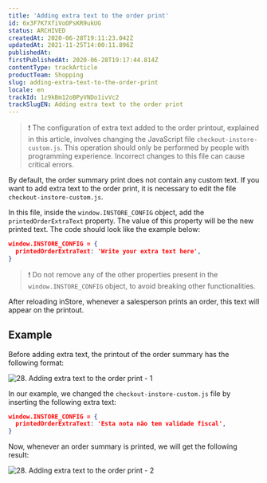 ```yaml
---
title: 'Adding extra text to the order print'
id: 6x3F7K7XfiVoOPsKR9ukUG
status: ARCHIVED
createdAt: 2020-06-28T19:11:23.042Z
updatedAt: 2021-11-25T14:00:11.896Z
publishedAt: 
firstPublishedAt: 2020-06-28T19:17:44.814Z
contentType: trackArticle
productTeam: Shopping
slug: adding-extra-text-to-the-order-print
locale: en
trackId: 1z9kBm12oBPyVNDo1ivVc2
trackSlugEN: Adding extra text to the order print
---
```


>❗ The configuration of extra text added to the order printout, explained in this article, involves changing the JavaScript file `checkout-instore-custom.js`. This operation should only be performed by people with programming experience. Incorrect changes to this file can cause critical errors.

By default, the order summary print does not contain any custom text. If you want to add extra text to the order print, it is necessary to edit the file `checkout-instore-custom.js`.

In this file, inside the `window.INSTORE_CONFIG` object, add the `printedOrderExtraText` property. The value of this property will be the new printed text. The code should look like the example below:

```json
window.INSTORE_CONFIG = {
  printedOrderExtraText: 'Write your extra text here',
}
```

>❗ Do not remove any of the other properties present in the `window.INSTORE_CONFIG` object, to avoid breaking other functionalities.

After reloading inStore, whenever a salesperson prints an order, this text will appear on the printout.

## Example

Before adding extra text, the printout of the order summary has the following format:

![28. Adding extra text to the order print - 1](//images.ctfassets.net/alneenqid6w5/6kSTTkw3pk8A7aiTJXqDJJ/ec86382eb7e27484f3f37a80752a6153/28._Adding_extra_text_to_the_order_print_-_1.png)

In our example, we changed the `checkout-instore-custom.js` file by inserting the following extra text:

```json
window.INSTORE_CONFIG = {
  printedOrderExtraText: 'Esta nota não tem validade fiscal',
}
```

Now, whenever an order summary is printed, we will get the following result:

![28. Adding extra text to the order print - 2](//images.ctfassets.net/alneenqid6w5/1g4wvz3z8tIEZuRSSiACps/c227091af9a69d0af04d21c2b6b0b8d3/28._Adding_extra_text_to_the_order_print_-_2.png)
